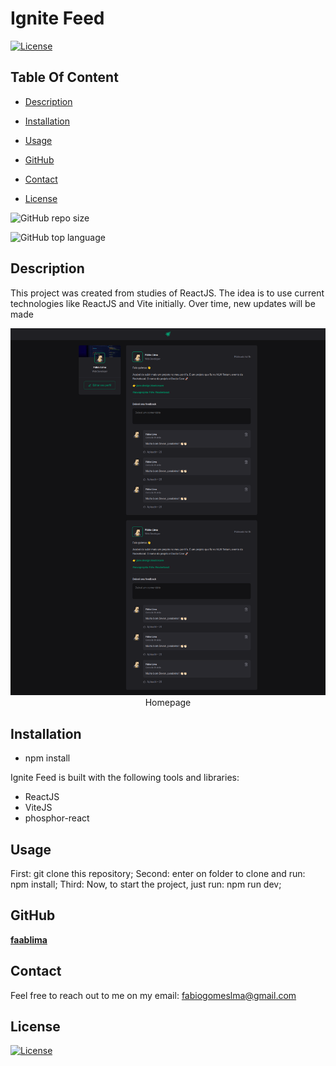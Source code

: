 # Ignite Feed

  [![License](https://img.shields.io/static/v1?label=License&message=MIT&color=blue&?style=plastic&logo=appveyor)](https://opensource.org/license/MIT)



## Table Of Content

- [Description](#description)

- [Installation](#installation)
- [Usage](#usage)


- [GitHub](#github)
- [Contact](#contact)
- [License](#license)




![GitHub repo size](https://img.shields.io/github/repo-size/faablima/IgniteFeed?style=plastic)

  ![GitHub top language](https://img.shields.io/github/languages/top/faablima/IgniteFeed?style=plastic)



## Description

  This project was created from studies of ReactJS. The idea is to use current technologies like ReactJS and Vite initially. Over time, new updates will be made









<p align="center">
  <img alt="src/assets/home.png" [Screenshot] src="src/assets/home.png"><br>
Homepage
</p>





## Installation

- npm install





Ignite Feed is built with the following tools and libraries: <ul><li>ReactJS</li><li>ViteJS</li><li>phosphor-react</li></ul>





## Usage
 
First: git clone this repository;
Second: enter on folder to clone and run: npm install;
Third: Now, to start the project, just run: npm run dev;












## GitHub

<a href="https://github.com/faablima"><strong>faablima</a></strong>






## Contact

Feel free to reach out to me on my email:
fabiogomeslma@gmail.com





## License

[![License](https://img.shields.io/static/v1?label=Licence&message=MIT&color=blue)](https://opensource.org/license/MIT)



